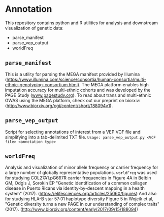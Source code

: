 Annotation  
=======

This repository contains python and R utilities for analysis and downstream visualization of genetic data: 

* parse_manifest
* parse_vep_output
* worldFreq 

## `parse_manifest`
This is a utility for parsing the MEGA manifest provided by Illumina (https://www.illumina.com/science/consortia/human-consortia/multi-ethnic-genotyping-consortium.html). The MEGA platform enables high imputation accuracy for multi-ethnic cohorts and was developed by the PAGE Study (www.pagestudy.org). To read about trans and multi-ethnic GWAS using the MEGA platform, check out our preprint on biorxiv: (http://www.biorxiv.org/cgi/content/short/188094v1). 

## `parse_vep_output`
Script for selecting annotations of interest from a VEP VCF file and simplifying into a tab-delimited TXT file. 
`Usage: parse_vep_output.py <VCF file> <annotation type>`

## `worldFreq`
Analysis and visualization of minor allele frequency or carrier frequency for a large number of globally representative populations. `worldFreq` was used for studying COL27A1.pG697R carrier frequencies in Figure 4A in Belbin GM, Odgis J, Sorokin EP "Genetic identification of a common collagen disease in Puerto Ricans via identity-by-descent mapping in a health system" (2017). (https://elifesciences.org/articles/25060/figures) And also for studying HLA-B star 57:01 haplotype diversity  Figure 5 in Wojcik et al, "Genetic diversity turns a new PAGE in our understanding of complex traits" (2017). (http://www.biorxiv.org/content/early/2017/09/15/188094) 
